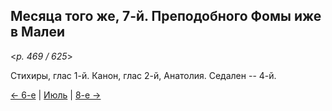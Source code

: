 
## Месяца того же, 7-й. Преподобного Фомы иже в Малеи

<*p. 469 / 625*>

Стихиры, глас 1-й. Канон, глас 2-й, Анатолия. Седален -- 4-й. 

[← 6-е](07_06_EUR.ru.md) | [Июль](README.md#7-й) | [8-е →](07_08_EUR.ru.md)
